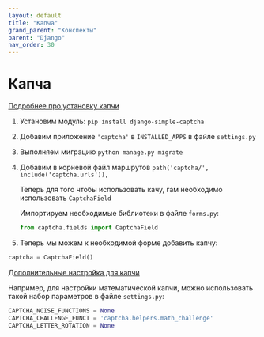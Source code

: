 ```yaml
---
layout: default
title: "Капча"
grand_parent: "Конспекты"
parent: "Django"
nav_order: 30
---
```


# Капча

[Подробнее про установку капчи](https://django-simple-captcha.readthedocs.io/en/latest/usage.html#installation)

1. Установим модуль: `pip install django-simple-captcha`
2. Добавим приложение `'captcha'` в `INSTALLED_APPS` в файле `settings.py`
3. Выполняем миграцию `python manage.py migrate`
4. Добавим в корневой файл маршрутов `path('captcha/', include('captcha.urls')),`

    Теперь для того чтобы использовать качу, гам необходимо использовать `CaptchaField`

    Импортируем необходимые библиотеки в файле `forms.py`:

    ```py
    from captcha.fields import CaptchaField
    ```

5. Теперь мы можем к необходимой форме добавить капчу:

```py
captcha = CaptchaField()
```

[Дополнительные настройка для капчи](https://django-simple-captcha.readthedocs.io/en/latest/advanced.html#configuration-toggles)

Например, для настройки математической капчи, можно использовать такой набор параметров в файле `settings.py`:

```py
CAPTCHA_NOISE_FUNCTIONS = None
CAPTCHA_CHALLENGE_FUNCT = 'captcha.helpers.math_challenge'
CAPTCHA_LETTER_ROTATION = None
```